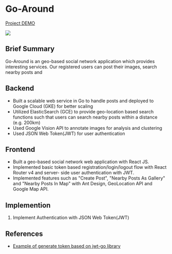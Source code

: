 # Go-Around

[Project DEMO](https://recordit.co/Ecbl4y53gz)

![](around.gif)

## Brief Summary

Go-Around is an geo-based social network application which provides interesting services. Our registered users can post their images, search nearby posts and 

## Backend

* Built a scalable web service in Go to handle posts and deployed to Google Cloud (GKE) for better scaling
* Utilized ElasticSearch (GCE) to provide geo-location based search functions such that users can search nearby posts within a distance (e.g. 200km)
* Used Google Vision API to annotate images for analysis and clustering
* Used JSON Web Token(JWT) for user authentication 

## Frontend

* Built a geo-based social network web application with React JS.
* Implemented basic token based registration/login/logout flow with React Router v4 and server-
side user authentication with JWT.
* Implemented features such as "Create Post", "Nearby Posts As Gallery" and "Nearby Posts In Map"
with Ant Design, GeoLocation API and Google Map API.

## Implemention

1. Implement Authentication with JSON Web Token(JWT)


## References

* [Example of generate token based on jwt-go library](https://godoc.org/github.com/dgrijalva/jwt-go#example-New--Hmac)

